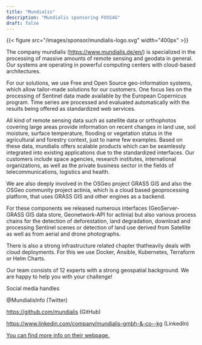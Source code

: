```yaml
---
title: "Mundialis"
description: "Mundialis sponsoring FOSS4G"
draft: false
---
```


{{< figure src="/images/sponsor/mundialis-logo.svg" width="400px" >}}

The company mundialis (https://www.mundialis.de/en/) is specialized in the processing of massive amounts of remote sensing and geodata in general. Our systems are operating in powerful computing centers with cloud-based architectures.

For our solutions, we use Free and Open Source geo-information systems, which allow tailor-made solutions for our customers. One focus lies on the processing of Sentinel data made available by the European Copernicus program. Time series are processed and evaluated automatically with the results being offered as standardized web services.

All kind of remote sensing data such as satellite data or orthophotos covering large areas provide information on recent changes in land use, soil moisture, surface temperature, flooding or vegetation status in the agricultural and forestry context, just to name few examples. Based on these data, mundialis offers scalable products which can be seamlessly integrated into existing applications due to the standardized interfaces. Our customers include space agencies, research institutes, international organizations, as well as the private business sector in the fields of telecommunications, logistics and health.

We are also deeply involved in the OSGeo project GRASS GIS and also the OSGeo community project actinia, which is a cloud based geoprocessing platform, that uses GRASS GIS and other engines as a backend.

For these components we released numerous interfaces (GeoServer-GRASS GIS data store, Geonetwork-API for actinia) but also various process chains for the detection of deforestation, land degradation, download and processing Sentinel scenes or detection of land use derived from Satellite as well as from aerial and drone photographs.

There is also a strong infrastructure related chapter thatheavily deals with cloud deployments. For this we use Docker, Ansible, Kubernetes, Terraform or Helm Charts.

Our team consists of 12 experts with a strong geospatial background. We are happy to help you with your challenge!

Social media handles

@MundialisInfo (Twitter)

https://github.com/mundialis (GitHub)

https://www.linkedin.com/company/mundialis-gmbh-&-co--kg (LinkedIn)

[You can find more info on their webpage.](https://www.mundialis.de/en/)
